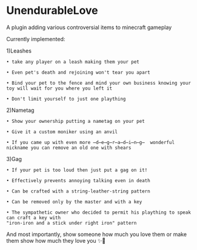 # UnendurableLove
A plugin adding various controversial items to minecraft gameplay

Currently implemented:

1)Leashes

    • take any player on a leash making them your pet
  
    • Even pet's death and rejoining won't tear you apart
  
    • Bind your pet to the fence and mind your own business knowing your toy will wait for you where you left it
  
    • Don't limit yourself to just one plaything
  
2)Nametag

    • Show your ownership putting a nametag on your pet
  
    • Give it a custom moniker using an anvil
  
    • If you came up with even more ̶d̶e̶g̶r̶a̶d̶i̶n̶g̶  wonderful nickname you can remove an old one with shears
  
3)Gag

    • If your pet is too loud then just put a gag on it!
  
    • Effectively prevents annoying talking even in death
  
    • Can be crafted with a string-leather-string pattern
  
    • Can be removed only by the master and with a key
  
    • The sympathetic owner who decided to permit his plaything to speak can craft a key with
    "iron-iron and a stick under right iron" pattern
  
  
And most importantly, show someone how much you love them or make them show how much they love you ✨🖤

